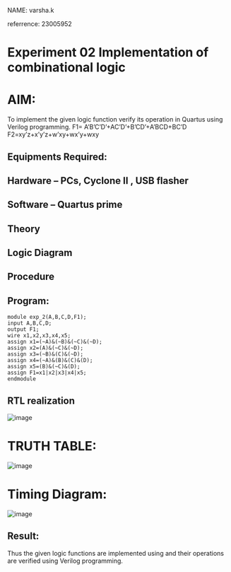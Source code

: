 NAME: varsha.k

referrence: 23005952

# Experiment 02 Implementation of combinational logic

 
# AIM:
To implement the given logic function verify its operation in Quartus using Verilog programming.
 F1= A’B’C’D’+AC’D’+B’CD’+A’BCD+BC’D
F2=xy’z+x’y’z+w’xy+wx’y+wxy
 
 
 
## Equipments Required:
## Hardware – PCs, Cyclone II , USB flasher
## Software – Quartus prime


## Theory
 

## Logic Diagram
## Procedure
## Program:
```
module exp_2(A,B,C,D,F1);
input A,B,C,D;
output F1;
wire x1,x2,x3,x4,x5;
assign x1=(~A)&(~B)&(~C)&(~D);
assign x2=(A)&(~C)&(~D);
assign x3=(~B)&(C)&(~D);
assign x4=(~A)&(B)&(C)&(D);
assign x5=(B)&(~C)&(D);
assign F1=x1|x2|x3|x4|x5;
endmodule
```
## RTL realization
![image](https://github.com/Varshakumaran/Experiment--02-Implementation-of-combinational-logic-/assets/144979367/7953200f-85a6-4f48-bf98-a1ae34421676)
# TRUTH TABLE:
![image](https://github.com/Varshakumaran/Experiment--02-Implementation-of-combinational-logic-/assets/144979367/c05fb4a4-31cf-461c-8ae4-0d663f693278)

# Timing Diagram:
![image](https://github.com/Varshakumaran/Experiment--02-Implementation-of-combinational-logic-/assets/144979367/dbf26781-bf2e-4b68-82a1-903f2e7c9797)


## Result:
Thus the given logic functions are implemented using  and their operations are verified using Verilog programming.
